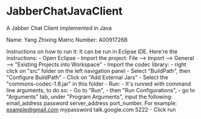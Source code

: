 JabberChatJavaClient
====================

A Jabber Chat Client implemented in Java

Name: Yang Zhixing
Matric Number: A0091726B

Instructions on how to run it:
It can be run in Eclipse IDE. Here're the instructions:
	- Open Eclipse
	- Import the project: File --> Import --> General --> "Existing Projects into Workspace"
	- Import the codec library: 
		- right click on "src" folder on the left navigation panel
		- Select "BuildPath", then "Configure BuildPath"
		- Click on "Add External Jars"
		- Select the "commons-codec-1.8.jar" in this folder
	- Run:
		- It's runned with command line arguments, to do so:
			- Go to "Run", 
			- then "Run Configurations", 
			- go to "Arguments" tab, under "Program Arguments", input the following:
					email_address password server_address port_number.
			For example:
					example@gmail.com mypassword talk.google.com 5222
			- Click run
